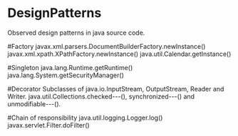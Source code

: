 # DesignPatterns
Observed design patterns in java source code.

#Factory
  javax.xml.parsers.DocumentBuilderFactory.newInstance()
  javax.xml.xpath.XPathFactory.newInstance()
  java.util.Calendar.getInstance()

#Singleton
  java.lang.Runtime.getRuntime()
  java.lang.System.getSecurityManager()

#Decorator
  Subclasses of java.io.InputStream, OutputStream, Reader and Writer.
  java.util.Collections.checked---(), synchronized---() and unmodifiable---().
 
#Chain of responsibility 
  java.util.logging.Logger.log()
  javax.servlet.Filter.doFilter()